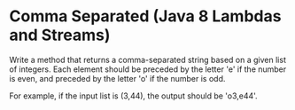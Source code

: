 # Comma Separated (Java 8 Lambdas and Streams)

Write a method that returns a comma-separated string based on a given list of integers. Each element should be preceded by the letter 'e' if the number is even, and preceded by the letter 'o' if the number is odd. 

For example, if the input list is (3,44), the output should be 'o3,e44'.
